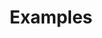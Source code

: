 ---
layout: default
id: todo-example
title: Examples
has_children: true
permalink: /docs/examples
nav_order: 10
---